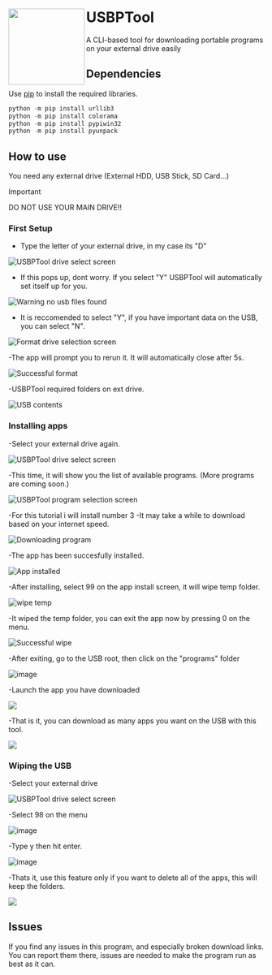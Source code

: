 # USBPTool <img src="https://github.com/NotHavocc/USBPTool/assets/135747967/69e4ef0e-4344-4af7-8b0d-df95610f17f8" width="150" align="left">

A CLI-based tool for downloading portable programs on your external drive easily
## Dependencies 
Use [pip](https://pip.pypa.io/en/stable/) to install the required libraries.
```python
python -m pip install urllib3
python -m pip install colorama
python -m pip install pypiwin32
python -m pip install pyunpack
```
## How to use
You need any external drive (External HDD, USB Stick, SD Card...)

> [!IMPORTANT]  
> DO NOT USE YOUR MAIN DRIVE!!

### First Setup

- Type the letter of your external drive, in my case its "D"
  
![USBPTool drive select screen](https://i.vgy.me/peXUDa.png)

- If this pops up, dont worry. If you select "Y" USBPTool will automatically set itself up for you.
  
![Warning no usb files found](https://i.vgy.me/cNSH3e.png)

- It is reccomended to select "Y", if you have important data on the USB, you can select "N".
  
![Format drive selection screen](https://i.vgy.me/LmRK0S.png)


-The app will prompt you to rerun it. It will automatically close after 5s.

![Successful format](https://i.vgy.me/TA1kn2.png)

-USBPTool required folders on ext drive.

![USB contents](https://github.com/NotHavocc/USBPTool/assets/135747967/47aed1d4-c5c2-4d6a-aa56-1a5657cb1843)

### Installing apps

-Select your external drive again.

![USBPTool drive select screen](https://i.vgy.me/peXUDa.png)

-This time, it will show you the list of available programs. (More programs are coming soon.)

![USBPTool program selection screen](https://i.vgy.me/DHZM5h.png)

-For this tutorial i will install number 3
-It may take a while to download based on your internet speed.

![Downloading program](https://i.vgy.me/v20wtx.png)

-The app has been succesfully installed.

![App installed](https://i.vgy.me/pofaCp.png)

-After installing, select 99 on the app install screen, it will wipe temp folder.

![wipe temp](https://i.vgy.me/O3jUVY.png)

-It wiped the temp folder, you can exit the app now by pressing 0 on the menu.

![Successful wipe](https://github.com/NotHavocc/USBPTool/assets/135747967/004e3a9b-1514-4347-a741-ce6c6c2c0724)

-After exiting, go to the USB root, then click on the "programs" folder

   

![image](https://github.com/NotHavocc/USBPTool/assets/135747967/1befe27e-0630-40a2-a745-05a50b530329)

-Launch the app you have downloaded

![](https://i.vgy.me/LOZDn0.png)

-That is it, you can download as many apps you want on the USB with this tool.

![](https://i.vgy.me/GW5ruB.png)

### Wiping the USB

-Select your external drive

![USBPTool drive select screen](https://i.vgy.me/peXUDa.png)

-Select 98 on the menu

![image](https://github.com/NotHavocc/USBPTool/assets/135747967/600d2e29-63c3-4110-8d1b-dc4577cb7dc0)

-Type y then hit enter.

![image](https://github.com/NotHavocc/USBPTool/assets/135747967/e99f4b01-0e23-4292-ab66-c94ddc9d1b03)

-Thats it, use this feature only if you want to delete all of the apps, this will keep the folders.

![](https://i.vgy.me/5G1sr6.png)

## Issues
If you find any issues in this program, and especially broken download links. You can report them there, issues are needed to make the program run as best as it can.


















  




